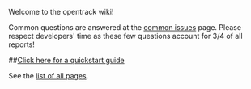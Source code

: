 Welcome to the opentrack wiki!

Common questions are answered at the [common
issues](https://github.com/opentrack/opentrack/wiki/common-issues) page.
Please respect developers' time as these few questions account for 3/4
of all reports!

##[Click here for a quickstart guide](https://github.com/opentrack/opentrack/wiki/Quick-Start-Guide-(WIP))

See the [list of all pages](https://github.com/opentrack/opentrack/wiki/_pages).
